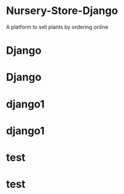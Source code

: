# Nursery-Store-Django
A platform to sell plants by ordering online
# Django
# Django
# django1
# django1
# test
# test
